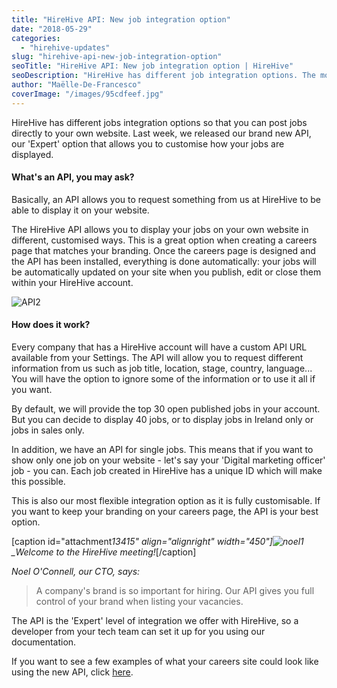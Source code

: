 ```yaml
---
title: "HireHive API: New job integration option"
date: "2018-05-29"
categories:
  - "hirehive-updates"
slug: "hirehive-api-new-job-integration-option"
seoTitle: "HireHive API: New job integration option | HireHive"
seoDescription: "HireHive has different job integration options. The most flexible option is our new API, as it is fully customizable to match your branding."
author: "Maëlle-De-Francesco"
coverImage: "/images/95cdfeef.jpg"
---
```


HireHive has different jobs integration options so that you can post jobs directly to your own website. Last week, we released our brand new API, our 'Expert' option that allows you to customise how your jobs are displayed.

#### **What's an API, you may ask?**

Basically, an API allows you to request something from us at HireHive to be able to display it on your website.

The HireHive API allows you to display your jobs on your own website in different, customised ways. This is a great option when creating a careers page that matches your branding. Once the careers page is designed and the API has been installed, everything is done automatically: your jobs will be automatically updated on your site when you publish, edit or close them within your HireHive account.

![API2](/images/API2.png)

#### **How does it work?**

Every company that has a HireHive account will have a custom API URL available from your Settings. The API will allow you to request different information from us such as job title, location, stage, country, language... You will have the option to ignore some of the information or to use it all if you want.

By default, we will provide the top 30 open published jobs in your account. But you can decide to display 40 jobs, or to display jobs in Ireland only or jobs in sales only.

In addition, we have an API for single jobs. This means that if you want to show only one job on your website - let's say your 'Digital marketing officer' job - you can. Each job created in HireHive has a unique ID which will make this possible.

This is also our most flexible integration option as it is fully customisable. If you want to keep your branding on your careers page, the API is your best option.

\[caption id="attachment*13415" align="alignright" width="450"\]![noel1](/images/noel1.jpg) \_Welcome to the HireHive meeting!*\[/caption\]

_Noel O'Connell, our CTO, says:_

> A company's brand is so important for hiring. Our API gives you full control of your brand when listing your vacancies.

The API is the 'Expert' level of integration we offer with HireHive, so a developer from your tech team can set it up for you using our documentation.

If you want to see a few examples of what your careers site could look like using the new API, click [here](https://codepen.io/collection/XEWQqY/).
